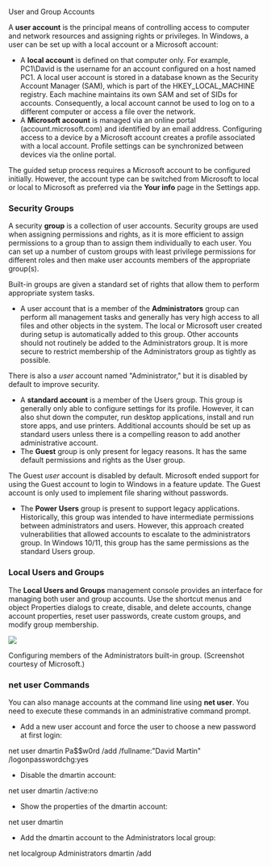 User and Group Accounts

A **user account** is the principal means of controlling access to computer and network resources and assigning rights or privileges. In Windows, a user can be set up with a local account or a Microsoft account:

- A **local account** is defined on that computer only. For example, PC1\David is the username for an account configured on a host named PC1. A local user account is stored in a database known as the Security Account Manager (SAM), which is part of the HKEY_LOCAL_MACHINE registry. Each machine maintains its own SAM and set of SIDs for accounts. Consequently, a local account cannot be used to log on to a different computer or access a file over the network.
- A **Microsoft account** is managed via an online portal (account.microsoft.com) and identified by an email address. Configuring access to a device by a Microsoft account creates a profile associated with a local account. Profile settings can be synchronized between devices via the online portal.

The guided setup process requires a Microsoft account to be configured initially. However, the account type can be switched from Microsoft to local or local to Microsoft as preferred via the **Your info** page in the Settings app.

### Security Groups

A security **group** is a collection of user accounts. Security groups are used when assigning permissions and rights, as it is more efficient to assign permissions to a group than to assign them individually to each user. You can set up a number of custom groups with least privilege permissions for different roles and then make user accounts members of the appropriate group(s).

Built-in groups are given a standard set of rights that allow them to perform appropriate system tasks.

- A user account that is a member of the **Administrators** group can perform all management tasks and generally has very high access to all files and other objects in the system. The local or Microsoft user created during setup is automatically added to this group. Other accounts should not routinely be added to the Administrators group. It is more secure to restrict membership of the Administrators group as tightly as possible.

There is also a _user_ account named "Administrator," but it is disabled by default to improve security.

- A **standard account** is a member of the Users group. This group is generally only able to configure settings for its profile. However, it can also shut down the computer, run desktop applications, install and run store apps, and use printers. Additional accounts should be set up as standard users unless there is a compelling reason to add another administrative account.
- The **Guest** group is only present for legacy reasons. It has the same default permissions and rights as the User group.

The Guest _user_ account is disabled by default. Microsoft ended support for using the Guest account to login to Windows in a feature update. The Guest account is only used to implement file sharing without passwords.

- The **Power Users** group is present to support legacy applications. Historically, this group was intended to have intermediate permissions between administrators and users. However, this approach created vulnerabilities that allowed accounts to escalate to the administrators group. In Windows 10/11, this group has the same permissions as the standard Users group.

### Local Users and Groups

The **Local Users and Groups** management console provides an interface for managing both user and group accounts. Use the shortcut menus and object Properties dialogs to create, disable, and delete accounts, change account properties, reset user passwords, create custom groups, and modify group membership.

![](https://s3.amazonaws.com/wmx-api-production/courses/35011/images/4543-1640183213613-windows_10_group_account.png)

Configuring members of the Administrators built-in group. (Screenshot courtesy of Microsoft.)

### net user Commands

You can also manage accounts at the command line using **net user**. You need to execute these commands in an administrative command prompt.

- Add a new user account and force the user to choose a new password at first login:

net user dmartin Pa$$w0rd /add /fullname:"David Martin" /logonpasswordchg:yes

- Disable the dmartin account:

net user dmartin /active:no

- Show the properties of the dmartin account:

net user dmartin

- Add the dmartin account to the Administrators local group:

net localgroup Administrators dmartin /add
